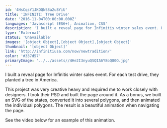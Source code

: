 ```yaml
---
id: '4HsCqsY1JKOQkS8a2u8YiU'
title: 'INFINITI: Tree Drive'
date: '2016-11-04T00:00:00.000Z'
languages: 'Javascript (ES6+), Animation, CSS'
description: 'I built a reveal page for Infinitis winter sales event. For each test drive, they planted a tree in America.'
type: 'External'
status: 'Unavailable'
images: '[object Object],[object Object],[object Object]'
thumbnail: '[object Object]'
link: 'http://infinitiusa.com/now/newtradition/'
color: '#337d57'
primaryImage: '../../assets//4He2I3nyuQSQIA6Y8oQ80O.jpg'
---
```


I built a reveal page for Infinitis winter sales event. For each test drive, they planted a tree in America.

This project was very creative heavy and required me to work closely with designers. I took their PSD and built the page around it. As a bonus, we built an SVG of the states, converted it into several polygons, and then animated the individual polygons. The result is a beautiful animation when navigating the page.

See the video below for an example of this animation.
